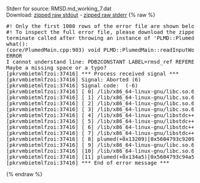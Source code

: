 Stderr for source:  RMSD.md_working_7.dat   
Download: [zipped raw stdout](RMSD.md_working_7.dat.plumed.stdout.txt.zip) - [zipped raw stderr](RMSD.md_working_7.dat.plumed.stderr.txt.zip) 
{% raw %}
<pre>
#! Only the first 1000 rows of the error file are shown below
#! To inspect the full error file, please download the zipped raw stderr file above
terminate called after throwing an instance of 'PLMD::Plumed::ExceptionError'
what():
(core/PlumedMain.cpp:903) void PLMD::PlumedMain::readInputWords(const std::vector<std::__cxx11::basic_string<char> >&)
ERROR
I cannot understand line: PDB2CONSTANT LABEL=rmsd_ref REFERENCE=reference.pdb
Maybe a missing space or a typo?
[pkrvmbietmlfzoi:37416] *** Process received signal ***
[pkrvmbietmlfzoi:37416] Signal: Aborted (6)
[pkrvmbietmlfzoi:37416] Signal code:  (-6)
[pkrvmbietmlfzoi:37416] [ 0] /lib/x86_64-linux-gnu/libc.so.6(+0x45330)[0x7f6db7245330]
[pkrvmbietmlfzoi:37416] [ 1] /lib/x86_64-linux-gnu/libc.so.6(pthread_kill+0x11c)[0x7f6db729eb2c]
[pkrvmbietmlfzoi:37416] [ 2] /lib/x86_64-linux-gnu/libc.so.6(gsignal+0x1e)[0x7f6db724527e]
[pkrvmbietmlfzoi:37416] [ 3] /lib/x86_64-linux-gnu/libc.so.6(abort+0xdf)[0x7f6db72288ff]
[pkrvmbietmlfzoi:37416] [ 4] /lib/x86_64-linux-gnu/libstdc++.so.6(+0xa5ff5)[0x7f6db76a5ff5]
[pkrvmbietmlfzoi:37416] [ 5] /lib/x86_64-linux-gnu/libstdc++.so.6(+0xbb0da)[0x7f6db76bb0da]
[pkrvmbietmlfzoi:37416] [ 6] /lib/x86_64-linux-gnu/libstdc++.so.6(_ZSt10unexpectedv+0x0)[0x7f6db76a5a55]
[pkrvmbietmlfzoi:37416] [ 7] /lib/x86_64-linux-gnu/libstdc++.so.6(+0xa5a6f)[0x7f6db76a5a6f]
[pkrvmbietmlfzoi:37416] [ 8] plumed(+0x13209)[0x5604793c9209]
[pkrvmbietmlfzoi:37416] [ 9] /lib/x86_64-linux-gnu/libc.so.6(+0x2a1ca)[0x7f6db722a1ca]
[pkrvmbietmlfzoi:37416] [10] /lib/x86_64-linux-gnu/libc.so.6(__libc_start_main+0x8b)[0x7f6db722a28b]
[pkrvmbietmlfzoi:37416] [11] plumed(+0x134a5)[0x5604793c94a5]
[pkrvmbietmlfzoi:37416] *** End of error message ***
</pre>
{% endraw %}
